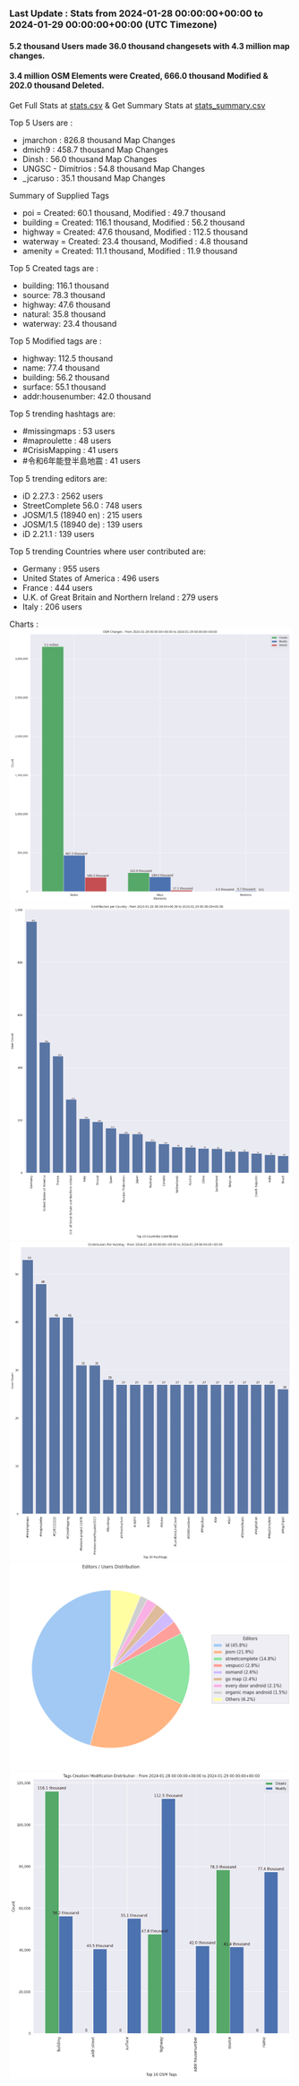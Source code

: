 ### Last Update : Stats from 2024-01-28 00:00:00+00:00 to 2024-01-29 00:00:00+00:00 (UTC Timezone)

#### 5.2 thousand Users made 36.0 thousand changesets with 4.3 million map changes.
#### 3.4 million OSM Elements were Created, 666.0 thousand Modified & 202.0 thousand Deleted.
Get Full Stats at [stats.csv](/stats/Global/Daily/stats.csv)
 & Get Summary Stats at [stats_summary.csv](/stats/Global/Daily/stats_summary.csv)

Top 5 Users are : 
- jmarchon : 826.8 thousand Map Changes
- dmich9 : 458.7 thousand Map Changes
- Dinsh : 56.0 thousand Map Changes
- UNGSC - Dimitrios : 54.8 thousand Map Changes
- _jcaruso : 35.1 thousand Map Changes

Summary of Supplied Tags
- poi = Created: 60.1 thousand, Modified : 49.7 thousand
- building = Created: 116.1 thousand, Modified : 56.2 thousand
- highway = Created: 47.6 thousand, Modified : 112.5 thousand
- waterway = Created: 23.4 thousand, Modified : 4.8 thousand
- amenity = Created: 11.1 thousand, Modified : 11.9 thousand


Top 5 Created tags are :
- building: 116.1 thousand
- source: 78.3 thousand
- highway: 47.6 thousand
- natural: 35.8 thousand
- waterway: 23.4 thousand


Top 5 Modified tags are :
- highway: 112.5 thousand
- name: 77.4 thousand
- building: 56.2 thousand
- surface: 55.1 thousand
- addr:housenumber: 42.0 thousand


Top 5 trending hashtags are:
- #missingmaps : 53 users
- #maproulette : 48 users
- #CrisisMapping : 41 users
- #令和6年能登半島地震 : 41 users


Top 5 trending editors are:
- iD 2.27.3 : 2562 users
- StreetComplete 56.0 : 748 users
- JOSM/1.5 (18940 en) : 215 users
- JOSM/1.5 (18940 de) : 139 users
- iD 2.21.1 : 139 users


Top 5 trending Countries where user contributed are:
- Germany : 955 users
- United States of America : 496 users
- France : 444 users
- U.K. of Great Britain and Northern Ireland : 279 users
- Italy : 206 users


 Charts : 
![Alt text](./stats_osm_changes.png) 
![Alt text](./stats_users_per_country.png) 
![Alt text](./stats_users_per_hashtag.png) 
![Alt text](./stats_editors_pie_chart.png) 
![Alt text](./stats_tags.png) 
